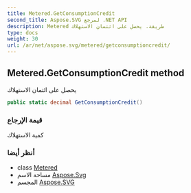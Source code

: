 ```yaml
---
title: Metered.GetConsumptionCredit
second_title: Aspose.SVG لمرجع .NET API
description: Metered طريقة. يحصل على ائتمان الاستهلاك
type: docs
weight: 30
url: /ar/net/aspose.svg/metered/getconsumptioncredit/
---
```

## Metered.GetConsumptionCredit method

يحصل على ائتمان الاستهلاك

```csharp
public static decimal GetConsumptionCredit()
```

### قيمة الإرجاع

كمية الاستهلاك

### أنظر أيضا

* class [Metered](../)
* مساحة الاسم [Aspose.Svg](../../metered/)
* المجسم [Aspose.SVG](../../../)


